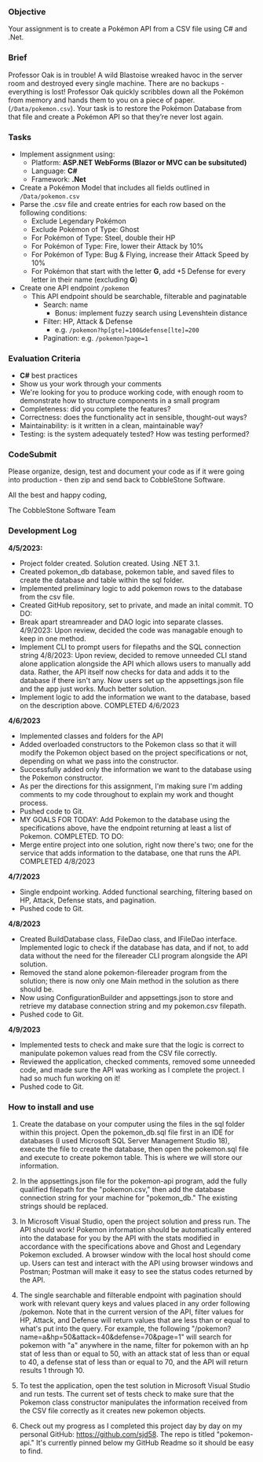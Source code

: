 ### Objective

Your assignment is to create a Pokémon API from a CSV file using C# and .Net.

### Brief

Professor Oak is in trouble! A wild Blastoise wreaked havoc in the server room and destroyed every single machine. There are no backups - everything is lost! Professor Oak quickly scribbles down all the Pokémon from memory and hands them to you on a piece of paper. (`/Data/pokemon.csv`). Your task is to restore the Pokémon Database from that file and create a Pokémon API so that they’re never lost again.

### Tasks

-   Implement assignment using:
    -   Platform: **ASP.NET WebForms (Blazor or MVC can be subsituted)**
    -   Language: **C#**
    -   Framework: **.Net**
-   Create a Pokémon Model that includes all fields outlined in `/Data/pokemon.csv`
-   Parse the .csv file and create entries for each row based on the following conditions:
    -   Exclude Legendary Pokémon
    -   Exclude Pokémon of Type: Ghost
    -   For Pokémon of Type: Steel, double their HP
    -   For Pokémon of Type: Fire, lower their Attack by 10%
    -   For Pokémon of Type: Bug & Flying, increase their Attack Speed by 10%
    -   For Pokémon that start with the letter **G**, add +5 Defense for every letter in their name (excluding **G**)
-   Create one API endpoint `/pokemon`
    -   This API endpoint should be searchable, filterable and paginatable
        -   Search: name
            -   Bonus: implement fuzzy search using Levenshtein distance
        -   Filter: HP, Attack & Defense
            -   e.g. `/pokemon?hp[gte]=100&defense[lte]=200`
        -   Pagination: e.g. `/pokemon?page=1`

### Evaluation Criteria

-   **C#** best practices
-   Show us your work through your comments
-   We're looking for you to produce working code, with enough room to demonstrate how to structure components in a small program
-   Completeness: did you complete the features?
-   Correctness: does the functionality act in sensible, thought-out ways?
-   Maintainability: is it written in a clean, maintainable way?
-   Testing: is the system adequately tested? How was testing performed?

### CodeSubmit

Please organize, design, test and document your code as if it were going into production - then zip and send back to CobbleStone Software.

All the best and happy coding,

The CobbleStone Software Team

### Development Log

**4/5/2023:**
- Project folder created. Solution created. Using .NET 3.1.
- Created pokemon_db database, pokemon table, and saved files to create the database and table within the sql folder.
- Implemented preliminary logic to add pokemon rows to the database from the csv file.
- Created GitHub repository, set to private, and made an inital commit. 
TO DO:
- Break apart streamreader and DAO logic into separate classes. 4/9/2023: Upon review, decided the code was managable enough to keep in one method.
- Implement CLI to prompt users for filepaths and the SQL connection string 4/8/2023: Upon review, decided to remove unneeded CLI stand alone application alongside the API which allows users to manually add data. Rather, the API itself now checks for data and adds it to the database if there isn't any. Now users set up the appsettings.json file and the app just works. Much better solution.
- Implement logic to add the information we want to the database, based on the description above. COMPLETED 4/6/2023

**4/6/2023**
- Implemented classes and folders for the API
- Added overloaded constructors to the Pokemon class so that it will modify the Pokemon object based on the project specifications or not, depending on what we pass into the constructor.
- Successfully added only the information we want to the database using the Pokemon constructor.
- As per the directions for this assignment, I'm making sure I'm adding comments to my code throughout to explain my work and thought process.
- Pushed code to Git.
- MY GOALS FOR TODAY: Add Pokemon to the database using the specifications above, have the endpoint returning at least a list of Pokemon. COMPLETED.
TO DO:
- Merge entire project into one solution, right now there's two; one for the service that adds information to the database, one that runs the API. COMPLETED 4/8/2023

**4/7/2023**
- Single endpoint working. Added functional searching, filtering based on HP, Attack, Defense stats, and pagination.
- Pushed code to Git.

**4/8/2023**
- Created BuildDatabase class, FileDao class, and IFileDao interface. Implemented logic to check if the database has data, and if not, to add data without the need for the filereader CLI program alongside the API solution.
- Removed the stand alone pokemon-filereader program from the solution; there is now only one Main method in the solution as there should be.
- Now using ConfigurationBuilder and appsettings.json to store and retrieve my database connection string and my pokemon.csv filepath.
- Pushed code to Git.

**4/9/2023**
- Implemented tests to check and make sure that the logic is correct to manipulate pokemon values read from the CSV file correctly.
- Reviewed the application, checked comments, removed some unneeded code, and made sure the API was working as I complete the project. I had so much fun working on it!
- Pushed code to Git. 

### How to install and use

1. Create the database on your computer using the files in the sql folder within this project. Open the pokemon_db.sql file first in an IDE for databases (I used Microsoft SQL Server Management Studio 18), execute the file to create the database, then open the pokemon.sql file and execute to create pokemon table. This is where we will store our information.

2. In the appsettings.json file for the pokemon-api program, add the fully qualified filepath for the "pokemon.csv," then add the database connection string for your machine for "pokemon_db." The existing strings should be replaced.

3. In Microsoft Visual Studio, open the project solution and press run. The API should work! Pokemon information should be automatically entered into the database for you by the API with the stats modified in accordance with the specifications above and Ghost and Legendary Pokemon excluded. A browser window with the local host should come up. Users can test and interact with the API using browser windows and Postman; Postman will make it easy to see the status codes returned by the API. 

4. The single searchable and filterable endpoint with pagination should work with relevant query keys and values placed in any order following /pokemon. Note that in the current version of the API, filter values for HP, Attack, and Defense will return values that are less than or equal to what's put into the query. For example, the following "/pokemon?name=a&hp=50&attack=40&defense=70&page=1" will search for pokemon with "a" anywhere in the name, filter for pokemon with an hp stat of less than or equal to 50, with an attack stat of less than or equal to 40, a defense stat of less than or equal to 70, and the API will return results 1 through 10.

5. To test the application, open the test solution in Microsoft Visual Studio and run tests. The current set of tests check to make sure that the Pokemon class constructor manipulates the information received from the CSV file correctly as it creates new pokemon objects.

6. Check out my progress as I completed this project day by day on my personal GitHub: https://github.com/sjd58. The repo is titled "pokemon-api." It's currently pinned below my GitHub Readme so it should be easy to find.
